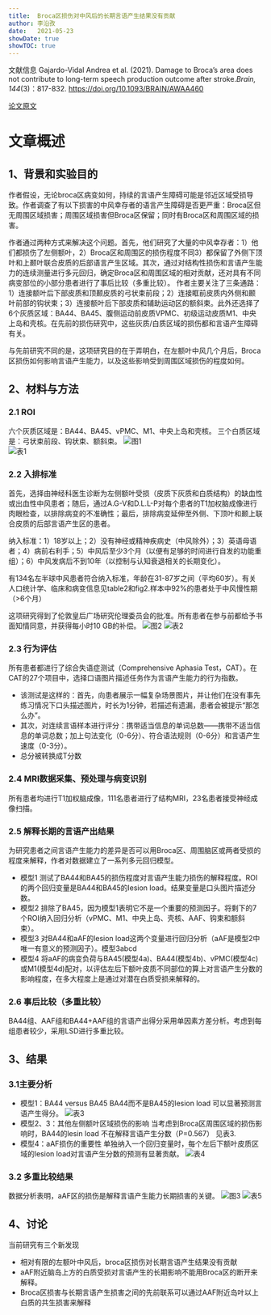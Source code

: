 ```yaml
---
title:  Broca区损伤对中风后的长期言语产生结果没有贡献
author: 李沿孜
date:   2021-05-23
showDate: true 
showTOC: true
---
```

文献信息
Gajardo-Vidal Andrea et al. (2021). Damage to Broca’s area does not contribute to long-term speech production outcome after stroke.*Brain, 144*(3)：817-832. 
https://doi.org/10.1093/BRAIN/AWAA460  

[论文原文](../Source_Files/2021-05-23-LYZ1.pdf)
# 文章概述
## 1、背景和实验目的
作者假设，无论broca区病变如何，持续的言语产生障碍可能是邻近区域受损导致。作者调查了有以下损害的中风幸存者的语言产生障碍是否更严重：Broca区但无周围区域损害；周围区域损害但Broca区保留；同时有Broca区和周围区域的损害。

作者通过两种方式来解决这个问题。首先，他们研究了大量的中风幸存者：1）他们都损伤了左侧额叶，2）Broca区和周围区的损伤程度不同3）都保留了外侧下顶叶和上颞叶联合皮质的后部语言产生区域。其次，通过对结构性损伤和言语产生能力的连续测量进行多元回归，确定Broca区和周围区域的相对贡献，还对具有不同病变部位的小部分患者进行了事后比较（多重比较）。
作者主要关注了三条通路：1）连接额叶后下部皮质和顶颞皮质的弓状束前段；2）连接眶前皮质内外侧和颞叶前部的钩状束；3）连接额叶后下部皮质和辅助运动区的额斜束。此外还选择了6个灰质区域：BA44、BA45、腹侧运动前皮质VPMC、初级运动皮质M1、中央上岛和壳核。在先前的损伤研究中，这些灰质/白质区域的损伤都和言语产生障碍有关。

与先前研究不同的是，这项研究目的在于弄明白，在左额叶中风几个月后，Broca区损伤如何影响言语产生能力，以及这些影响受到周围区域损伤的程度如何。

## 2、材料与方法
### 2.1 ROI
六个灰质区域是：BA44、BA45、vPMC、M1、中央上岛和壳核。
三个白质区域是：弓状束前段、钩状束、额斜束。
![图1](../Supporting_Information/2021-05-23-LYZ1-Fig1.png)  
![表1](../Supporting_Information/2021-05-23-LYZ1-Table1.png)
### 2.2 入排标准
首先，选择由神经科医生诊断为左侧额叶受损（皮质下灰质和白质结构）的缺血性或出血性中风患者；随后，通过A.G-V和D.L.L-P对每个患者的T1加权脑成像进行肉眼检查，以排除病变的不准确性；最后，排除病变延伸至外侧、下顶叶和颞上联合皮质的后部言语产生区的患者。

纳入标准：1）18岁以上；2）没有神经或精神疾病史（中风除外）；3）英语母语者；4）病前右利手；5）中风后至少3个月（以便有足够的时间进行自发的功能重组）；6）中风发病后不到10年（以控制与认知衰退相关的长期变化）。

有134名左半球中风患者符合纳入标准，年龄在31-87岁之间（平均60岁）。有关人口统计学、临床和病变信息见table2和fig2.样本中92%的患者处于中风慢性期（>6个月）

这项研究得到了伦敦皇后广场研究伦理委员会的批准。所有患者在参与前都给予书面知情同意，并获得每小时10 GB的补偿。
![图2](../Supporting_Information/2021-05-23-LYZ1-Fig2.png)
![表2](../Supporting_Information/2021-05-23-LYZ1-Table2.png)

### 2.3 行为评估
所有患者都进行了综合失语症测试（Comprehensive Aphasia Test，CAT）。在CAT的27个项目中，选择口语图片描述任务作为言语产生能力的行为指数。
- 该测试是这样的：首先，向患者展示一幅复杂场景图片，并让他们在没有事先练习情况下口头描述图片，时长为1分钟，若描述有遗漏，患者会被提示“那怎么办”。
- 其次，对连续言语样本进行评分：携带适当信息的单词总数——携带不适当信息的单词总数；加上句法变化（0-6分）、符合语法规则（0-6分）和言语产生速度（0-3分）。
- 总分被转换成T分数
### 2.4 MRI数据采集、预处理与病变识别
所有患者均进行T1加权脑成像，111名患者进行了结构MRI，23名患者接受神经成像扫描。
### 2.5 解释长期的言语产出结果
为研究患者之间言语产生能力的差异是否可以用Broca区、周围脑区或两者受损的程度来解释，作者对数据建立了一系列多元回归模型。
- 模型1  测试了BA44和BA45的损伤程度对言语产生能力损伤的解释程度。ROI的两个回归变量是BA44和BA45的lesion load。结果变量是口头图片描述分数。
- 模型2  排除了BA45，因为模型1表明它不是一个重要的预测因子。将剩下的7个ROI纳入回归分析（vPMC、M1、中央上岛、壳核、AAF、钩束和额斜束）。
- 模型3  对BA44和aAF的lesion load这两个变量进行回归分析（aAF是模型2中唯一有意义的预测因子）。模型3abcd
- 模型4  将aAF的病变负荷与BA45(模型4a)、BA44(模型4b)、vPMC(模型4c)或M1(模型4d)配对，以评估左后下额叶皮质不同部位的算上对言语产生分数的影响程度，在多大程度上是通过对潜在白质受损来解释的。
### 2.6 事后比较（多重比较）
BA44组、AAF组和BA44+AAF组的言语产出得分采用单因素方差分析。考虑到每组患者较少，采用LSD进行多重比较。
## 3、结果
### 3.1主要分析
- 模型1：BA44 versus BA45 
BA44而不是BA45的lesion load 可以显著预测言语产生得分。
![表3](../Supporting_Information/2021-05-23-LYZ1-Table3.png) 
- 模型2、3：其他左侧额叶区域损伤的影响
当考虑到Broca区周围区域的损伤影响时，BA44的lesin load 不在解释言语产生分数（P=0.567）
见表3.
- 模型4：aAF损伤的重要性
单独纳入一个回归变量时，每个左后下额叶皮质区域的lesion load对言语产生分数的预测有显著贡献。
![表4](../Supporting_Information/2021-05-23-LYZ1-Table4.png) 
### 3.2 多重比较结果
数据分析表明，aAF区的损伤是解释言语产生能力长期损害的关键。
![图3](../Supporting_Information/2021-05-23-LYZ1-Fig3.png) 
![表5](../Supporting_Information/2021-05-23-LYZ1-Table5.png) 
## 4、讨论
当前研究有三个新发现
- 相对有限的左额叶中风后，broca区损伤对长期言语产生结果没有贡献
- aAF附近脑岛上方的白质受损对言语产生的长期影响不能用Broca区的断开来解释。
- Broca区损害与长期言语产生损害之间的先前联系可以通过AAF附近岛叶以上白质的共生损害来解释
